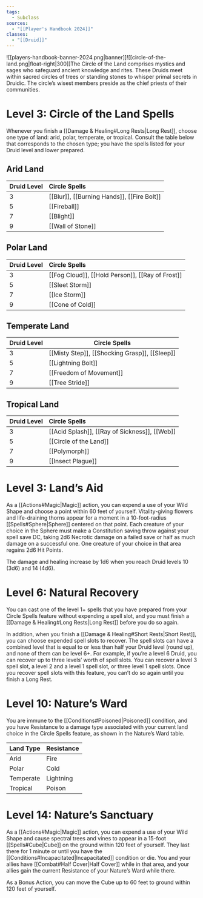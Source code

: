 ```yaml
---
tags:
  - Subclass
sources:
  - "[[Player's Handbook 2024]]"
classes:
  - "[[Druid]]"
---
```

![[players-handbook-banner-2024.png|banner]]![[circle-of-the-land.png|float-right|300]]The Circle of the Land comprises mystics and sages who safeguard ancient knowledge and rites. These Druids meet within sacred circles of trees or standing stones to whisper primal secrets in Druidic. The circle’s wisest members preside as the chief priests of their communities.
# Level 3: Circle of the Land Spells
Whenever you finish a [[Damage & Healing#Long Rests|Long Rest]], choose one type of land: arid, polar, temperate, or tropical. Consult the table below that corresponds to the chosen type; you have the spells listed for your Druid level and lower prepared.
## Arid Land
| Druid Level | Circle Spells                                                                                                                                                                                   |
| ----------- |:----------------------------------------------------------------------------------------------------------------------------------------------------------------------------------------------- |
| 3           | [[Blur]], [[Burning Hands]], [[Fire Bolt]] |
| 5           | [[Fireball]]                                                                                                                                   |
| 7           | [[Blight]]                                                                                                                                       |
| 9           | [[Wall of Stone]]                                                                                                                         |
## Polar Land
| Druid Level | Circle Spells                                                                                                                                                                                               |
| ----------- |:----------------------------------------------------------------------------------------------------------------------------------------------------------------------------------------------------------- |
| 3           | [[Fog Cloud]], [[Hold Person]], [[Ray of Frost]] |
| 5           | [[Sleet Storm]]                                                                                                                                         |
| 7           | [[Ice Storm]]                                                                                                                                             |
| 9           | [[Cone of Cold]]                                                                                                                                       |
## Temperate Land
| Druid Level | Circle Spells                                                                                                                                                                                         |
|:----------- | ----------------------------------------------------------------------------------------------------------------------------------------------------------------------------------------------------- |
| 3           | [[Misty Step]], [[Shocking Grasp]], [[Sleep]] |
| 5           | [[Lightning Bolt]]                                                                                                                             |
| 7           | [[Freedom of Movement]]                                                                                                                   |
| 9           | [[Tree Stride]]                                                                                                                                   |
## Tropical Land
| Druid Level | Circle Spells                                                                                                                                                                                         |
| ----------- |:----------------------------------------------------------------------------------------------------------------------------------------------------------------------------------------------------- |
| 3           | [[Acid Splash]], [[Ray of Sickness]], [[Web]] |
| 5           | [[Circle of the Land]]                                                                                                                             |
| 7           | [[Polymorph]]                                                                                                                                       |
| 9           | [[Insect Plague]]                                                                                                                               |
# Level 3: Land’s Aid
As a [[Actions#Magic\|Magic]] action, you can expend a use of your Wild Shape and choose a point within 60 feet of yourself. Vitality-giving flowers and life-draining thorns appear for a moment in a 10-foot-radius [[Spells#Sphere|Sphere]] centered on that point. Each creature of your choice in the Sphere must make a Constitution saving throw against your spell save DC, taking 2d6 Necrotic damage on a failed save or half as much damage on a successful one. One creature of your choice in that area regains 2d6 Hit Points.

The damage and healing increase by 1d6 when you reach Druid levels 10 (3d6) and 14 (4d6).
# Level 6: Natural Recovery
You can cast one of the level 1+ spells that you have prepared from your Circle Spells feature without expending a spell slot, and you must finish a [[Damage & Healing#Long Rests|Long Rest]] before you do so again.

In addition, when you finish a [[Damage & Healing#Short Rests|Short Rest]], you can choose expended spell slots to recover. The spell slots can have a combined level that is equal to or less than half your Druid level (round up), and none of them can be level 6+. For example, if you’re a level 6 Druid, you can recover up to three levels’ worth of spell slots. You can recover a level 3 spell slot, a level 2 and a level 1 spell slot, or three level 1 spell slots. Once you recover spell slots with this feature, you can’t do so again until you finish a Long Rest.
# Level 10: Nature’s Ward
You are immune to the [[Conditions#Poisoned\|Poisoned]] condition, and you have Resistance to a damage type associated with your current land choice in the Circle Spells feature, as shown in the Nature’s Ward table.

| Land Type | Resistance |
| --------- |:---------- |
| Arid      | Fire       |
| Polar     | Cold       |
| Temperate | Lightning  |
| Tropical  | Poison     |
# Level 14: Nature’s Sanctuary
As a [[Actions#Magic\|Magic]] action, you can expend a use of your Wild Shape and cause spectral trees and vines to appear in a 15-foot [[Spells#Cube|Cube]] on the ground within 120 feet of yourself. They last there for 1 minute or until you have the [[Conditions#Incapacitated\|Incapacitated]] condition or die. You and your allies have [[Combat#Half Cover\|Half Cover]] while in that area, and your allies gain the current Resistance of your Nature’s Ward while there.

As a Bonus Action, you can move the Cube up to 60 feet to ground within 120 feet of yourself.